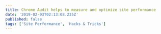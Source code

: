 ```yaml
---
title: Chrome Audit helps to measure and optimize site performance
date: '2019-02-03T02:13:08.235Z'
published: false
tags: ['Site Performance', 'Hacks & Tricks']
---
```

